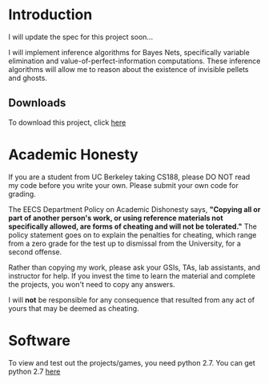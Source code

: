 # Introduction
I will update the spec for this project soon...

I will implement inference algorithms for Bayes Nets, specifically variable elimination and value-of-perfect-information computations. These inference algorithms will allow me to reason about the existence of invisible pellets and ghosts.


## Downloads ##
To download this project, click [here](http://tugan0329.bitbucket.io/downloads/cs188/bayes-net.zip)

# Academic Honesty
If you are a student from UC Berkeley taking CS188, please DO NOT read my code before you write your own.
Please submit your own code for grading.

The EECS Department Policy on Academic Dishonesty says, **"Copying all or part of another person's work, or using reference materials not specifically allowed, are forms of cheating and will not be tolerated."** 
The policy statement goes on to explain the penalties for cheating, which range from a zero grade for the test up to dismissal from the University, for a second offense.

Rather than copying my work, please ask your GSIs, TAs, lab assistants, and instructor for help. If you invest the time to learn the material and complete the projects, you won't need to copy any answers.

I will **not** be responsible for any consequence that resulted from any act of yours that may be deemed as cheating.

# Software
To view and test out the projects/games, you need python 2.7. You can get python 2.7 [here](https://www.python.org/downloads/release/python-2713/)
